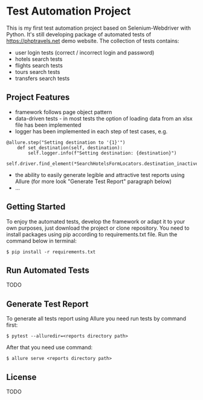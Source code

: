 # Test Automation Project

This is my first test automation project based on Selenium-Webdriver with Python. It's still developing package of automated tests of https://phptravels.net demo website.
The collection of tests contains:
- user login tests (correct / incorrect login and password)
- hotels search tests
- flights search tests
- tours search tests
- transfers search tests

## Project Features
- framework follows page object pattern
- data-driven tests - in most tests the option of loading data from an xlsx file has been implemented
- logger has been implemented in each step of test cases, e.g.
```
@allure.step("Setting destination to '{1}'")
    def set_destination(self, destination):
        self.logger.info(f"Setting destination: {destination}")
        self.driver.find_element(*SearchHotelsFormLocators.destination_inactive).click()
```
- the ability to easily generate legible and attractive test reports using Allure (for more look "Generate Test Report" paragraph below)
- ...


## Getting Started

To enjoy the automated tests, develop the framework or adapt it to your own purposes, just download the project or clone repository. You need to install packages using pip according to requirements.txt file.
Run the command below in terminal:

```
$ pip install -r requirements.txt
```

## Run Automated Tests

TODO

## Generate Test Report

To generate all tests report using Allure you need run tests by command first:
```
$ pytest --alluredir=<reports directory path>
```
After that you need use command:
```
$ allure serve <reports directory path>
```

## License

TODO
